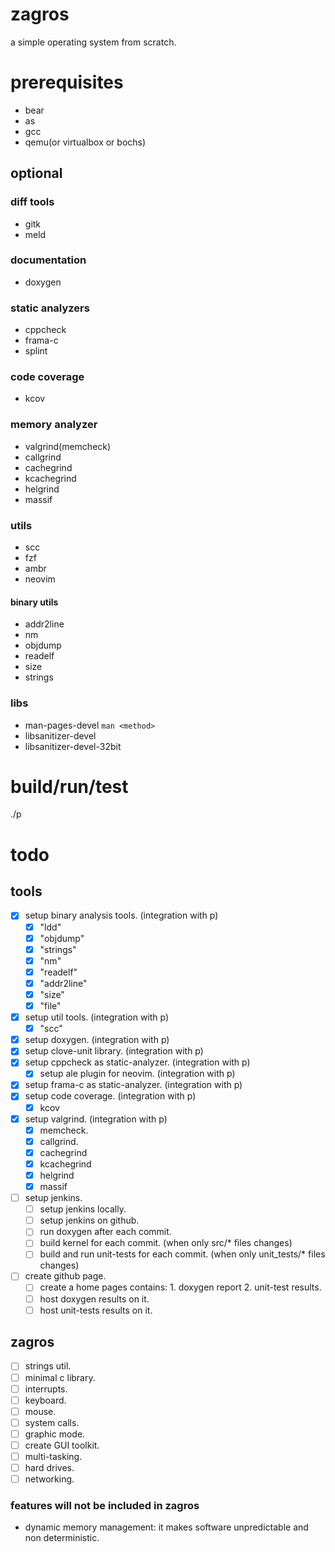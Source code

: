 # zagros
a simple operating system from scratch.

# prerequisites
- bear
- as
- gcc
- qemu(or virtualbox or bochs)

## optional
### diff tools
- gitk
- meld

### documentation
- doxygen

### static analyzers
- cppcheck
- frama-c
- splint

### code coverage
- kcov

### memory analyzer
- valgrind(memcheck)
- callgrind
- cachegrind
- kcachegrind
- helgrind
- massif

### utils
- scc
- fzf
- ambr
- neovim

#### binary utils
- addr2line
- nm
- objdump
- readelf
- size
- strings

### libs
- man-pages-devel
  `man <method>`
- libsanitizer-devel
- libsanitizer-devel-32bit

# build/run/test
./p

# todo
## tools
- [x] setup binary analysis tools. (integration with p)
  - [x] "ldd"
  - [x] "objdump"
  - [x] "strings"
  - [x] "nm"
  - [x] "readelf"
  - [x] "addr2line"
  - [x] "size"
  - [x] "file"
- [x] setup util tools. (integration with p)
  - [x] "scc"
- [x] setup doxygen. (integration with p)
- [x] setup clove-unit library. (integration with p)
- [x] setup cppcheck as static-analyzer. (integration with p)
  - [x] setup ale plugin for neovim. (integration with p)
- [x] setup frama-c as static-analyzer. (integration with p)
- [x] setup code coverage. (integration with p)
  - [x] kcov
- [x] setup valgrind. (integration with p)
  - [x] memcheck.
  - [x] callgrind.
  - [x] cachegrind
  - [x] kcachegrind
  - [x] helgrind
  - [x] massif
- [ ] setup jenkins.
  - [ ] setup jenkins locally.
  - [ ] setup jenkins on github.
  - [ ] run doxygen after each commit.
  - [ ] build kernel for each commit. (when only src/* files changes)
  - [ ] build and run unit-tests for each commit. (when only unit_tests/* files changes)
- [ ] create github page.
  - [ ] create a home pages contains: 1. doxygen report 2. unit-test results.
  - [ ] host doxygen results on it.
  - [ ] host unit-tests results on it.

## zagros
- [ ] strings util.
- [ ] minimal c library.
- [ ] interrupts.
- [ ] keyboard.
- [ ] mouse.
- [ ] system calls.
- [ ] graphic mode.
- [ ] create GUI toolkit.
- [ ] multi-tasking.
- [ ] hard drives.
- [ ] networking.

### features will not be included in zagros
- dynamic memory management:
  it makes software unpredictable and non deterministic.
